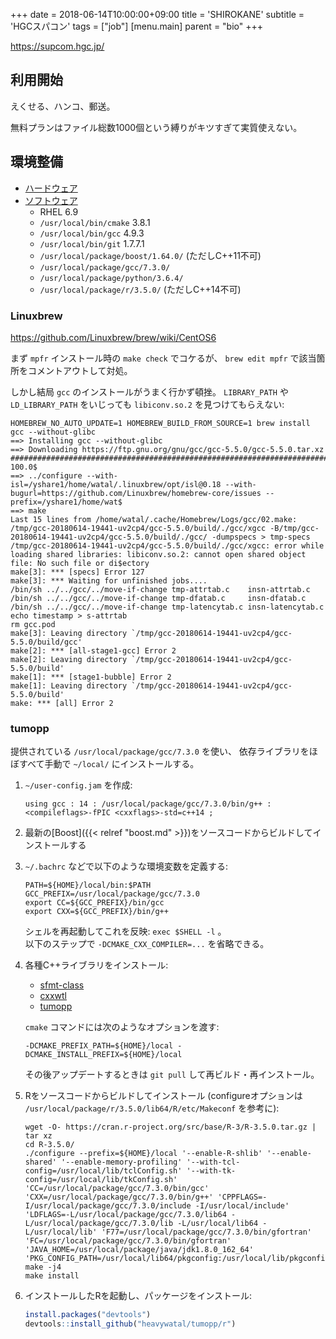 +++
date = 2018-06-14T10:00:00+09:00
title = 'SHIROKANE'
subtitle = 'HGCスパコン'
tags = ["job"]
[menu.main]
  parent = "bio"
+++

https://supcom.hgc.jp/

## 利用開始

えくせる、ハンコ、郵送。

無料プランはファイル総数1000個という縛りがキツすぎて実質使えない。


## 環境整備

- [ハードウェア](https://supcom.hgc.jp/japanese/sys_const/system-main.html)
- [ソフトウェア](https://supcom.hgc.jp/internal/cgi/version_up_s3/select.cgi)
    - RHEL 6.9
    - `/usr/local/bin/cmake` 3.8.1
    - `/usr/local/bin/gcc` 4.9.3
    - `/usr/local/bin/git` 1.7.7.1
    - `/usr/local/package/boost/1.64.0/` (ただしC++11不可)
    - `/usr/local/package/gcc/7.3.0/`
    - `/usr/local/package/python/3.6.4/`
    - `/usr/local/package/r/3.5.0/` (ただしC++14不可)


### Linuxbrew

https://github.com/Linuxbrew/brew/wiki/CentOS6

まず `mpfr` インストール時の `make check` でコケるが、
`brew edit mpfr` で該当箇所をコメントアウトして対処。

しかし結局 `gcc` のインストールがうまく行かず頓挫。
`LIBRARY_PATH` や `LD_LIBRARY_PATH` をいじっても
`libiconv.so.2` を見つけてもらえない:
```
HOMEBREW_NO_AUTO_UPDATE=1 HOMEBREW_BUILD_FROM_SOURCE=1 brew install gcc --without-glibc
==> Installing gcc --without-glibc
==> Downloading https://ftp.gnu.org/gnu/gcc/gcc-5.5.0/gcc-5.5.0.tar.xz
############################################################################################################################################################ 100.0$
==> ../configure --with-isl=/yshare1/home/watal/.linuxbrew/opt/isl@0.18 --with-bugurl=https://github.com/Linuxbrew/homebrew-core/issues --prefix=/yshare1/home/wat$
==> make
Last 15 lines from /home/watal/.cache/Homebrew/Logs/gcc/02.make:
/tmp/gcc-20180614-19441-uv2cp4/gcc-5.5.0/build/./gcc/xgcc -B/tmp/gcc-20180614-19441-uv2cp4/gcc-5.5.0/build/./gcc/ -dumpspecs > tmp-specs
/tmp/gcc-20180614-19441-uv2cp4/gcc-5.5.0/build/./gcc/xgcc: error while loading shared libraries: libiconv.so.2: cannot open shared object file: No such file or di$ectory
make[3]: *** [specs] Error 127
make[3]: *** Waiting for unfinished jobs....
/bin/sh ../../gcc/../move-if-change tmp-attrtab.c    insn-attrtab.c
/bin/sh ../../gcc/../move-if-change tmp-dfatab.c     insn-dfatab.c
/bin/sh ../../gcc/../move-if-change tmp-latencytab.c insn-latencytab.c
echo timestamp > s-attrtab
rm gcc.pod
make[3]: Leaving directory `/tmp/gcc-20180614-19441-uv2cp4/gcc-5.5.0/build/gcc'
make[2]: *** [all-stage1-gcc] Error 2
make[2]: Leaving directory `/tmp/gcc-20180614-19441-uv2cp4/gcc-5.5.0/build'
make[1]: *** [stage1-bubble] Error 2
make[1]: Leaving directory `/tmp/gcc-20180614-19441-uv2cp4/gcc-5.5.0/build'
make: *** [all] Error 2
```


### tumopp

提供されている `/usr/local/package/gcc/7.3.0` を使い、
依存ライブラリをほぼすべて手動で `~/local/` にインストールする。

1.  `~/user-config.jam` を作成:
    ```
    using gcc : 14 : /usr/local/package/gcc/7.3.0/bin/g++ : <compileflags>-fPIC <cxxflags>-std=c++14 ;
    ```

1.  最新の[Boost]({{< relref "boost.md" >}})をソースコードからビルドしてインストールする

1.  `~/.bachrc` などで以下のような環境変数を定義する:
    ```
    PATH=${HOME}/local/bin:$PATH
    GCC_PREFIX=/usr/local/package/gcc/7.3.0
    export CC=${GCC_PREFIX}/bin/gcc
    export CXX=${GCC_PREFIX}/bin/g++
    ```
    シェルを再起動してこれを反映: `exec $SHELL -l` 。<br>
    以下のステップで `-DCMAKE_CXX_COMPILER=...` を省略できる。

1.  各種C++ライブラリをインストール:
    - [sfmt-class](https://github.com/heavywatal/sfmt-class)
    - [cxxwtl](https://github.com/heavywatal/cxxwtl)
    - [tumopp](https://github.com/heavywatal/tumopp)

    `cmake` コマンドには次のようなオプションを渡す:
    ```
    -DCMAKE_PREFIX_PATH=${HOME}/local -DCMAKE_INSTALL_PREFIX=${HOME}/local
    ```
    その後アップデートするときは `git pull` して再ビルド・再インストール。

1.  Rをソースコードからビルドしてインストール
    (configureオプションは `/usr/local/package/r/3.5.0/lib64/R/etc/Makeconf` を参考に):
    ```
    wget -O- https://cran.r-project.org/src/base/R-3/R-3.5.0.tar.gz | tar xz
    cd R-3.5.0/
    ./configure --prefix=${HOME}/local '--enable-R-shlib' '--enable-shared' '--enable-memory-profiling' '--with-tcl-config=/usr/local/lib/tclConfig.sh' '--with-tk-config=/usr/local/lib/tkConfig.sh' 'CC=/usr/local/package/gcc/7.3.0/bin/gcc' 'CXX=/usr/local/package/gcc/7.3.0/bin/g++' 'CPPFLAGS=-I/usr/local/package/gcc/7.3.0/include -I/usr/local/include' 'LDFLAGS=-L/usr/local/package/gcc/7.3.0/lib64 -L/usr/local/package/gcc/7.3.0/lib -L/usr/local/lib64 -L/usr/local/lib' 'F77=/usr/local/package/gcc/7.3.0/bin/gfortran' 'FC=/usr/local/package/gcc/7.3.0/bin/gfortran' 'JAVA_HOME=/usr/local/package/java/jdk1.8.0_162_64' 'PKG_CONFIG_PATH=/usr/local/lib64/pkgconfig:/usr/local/lib/pkgconfig:/usr/local/share/pkgconfig:/usr/lib64/pkgconfig:/usr/lib/pkgconfig:/usr/share/pkgconfig'
    make -j4
    make install
    ```

1.  インストールしたRを起動し、パッケージをインストール:
    ```r
    install.packages("devtools")
    devtools::install_github("heavywatal/tumopp/r")
    ```
